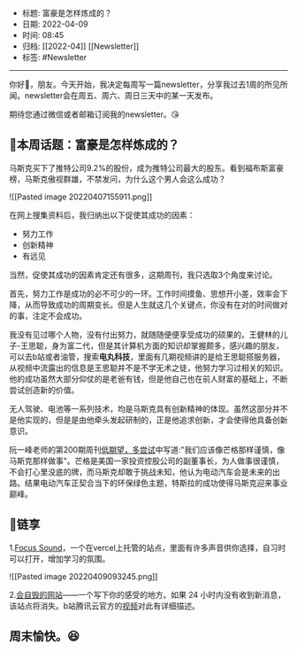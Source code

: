 - 标题: 富豪是怎样炼成的？
- 日期: 2022-04-09
- 时间: 08:45
- 归档: [[2022-04]] [[Newsletter]]
- 标签: #Newsletter
___

你好👋，朋友。今天开始，我决定每周写一篇newsletter，分享我过去1周的所见所闻。newsletter会在周五、周六、周日三天中的某一天发布。

期待您通过微信或者邮箱订阅我的newsletter。😘

## 📝本周话题：富豪是怎样炼成的？

马斯克买下了推特公司9.2%的股份，成为推特公司最大的股东。看到福布斯富豪榜，马斯克傲视群雄，不禁发问，为什么这个男人会这么成功？

![[Pasted image 20220407155911.png]]

在网上搜集资料后，我归纳出以下促使其成功的因素：

+ 努力工作
+ 创新精神
+ 有远见

当然，促使其成功的因素肯定还有很多，这期周刊，我只选取3个角度来讨论。

首先，努力工作是成功的必不可少的一环。工作时间摸鱼、思想开小差，效率会下降，从而导致成功的周期变长。但是人生就这几个关键点，你没有在对的时间做对的事，注定不会成功。

我没有见过哪个人物，没有付出努力，就随随便便享受成功的硕果的。王健林的儿子-王思聪，身为富二代，但是其计算机方面的知识却掌握颇多，感兴趣的朋友，可以去b站或者油管，搜索**电丸科技**，里面有几期视频讲的是给王思聪搭服务器，从视频中流露出的信息是王思聪并不是不学无术之徒，他努力学习过相关的知识。他的成功虽然大部分仰仗的是老爸有钱，但是他自己也在前人财富的基础上，不断尝试创造新的价值。

无人驾驶、电池等一系列技术，均是马斯克具有创新精神的体现。虽然这部分并不是他实现的，但是是由他牵头发起研制的，正是他追求创新，才会使得他具备创新意识。

阮一峰老师的第200期周刊[低期望，多尝试](https://www.ruanyifeng.com/blog/2022/03/weekly-issue-200.html)中写道:"我们应该像芒格那样谨慎，像马斯克那样做事"。芒格是美国一家投资控股公司的副董事长，为人做事很谨慎，不会打心里没底的牌，而马斯克却敢于挑战未知，他认为电动汽车会是未来的出路。结果电动汽车正契合当下的环保绿色主题，特斯拉的成功使得马斯克迎来事业巅峰。

## 🎇链享

1.[Focus Sound](https://focus-sounds.vercel.app/)，一个在vercel上托管的站点，里面有许多声音供你选择，自习时可以打开，增加学习的氛围。

![[Pasted image 20220409093245.png]]

2.[会自毁的网站](https://www.thiswebsitewillselfdestruct.com/)——一个写下你的感受的地方。如果 24 小时内没有收到新消息，该站点将消失。b站腾讯云官方的[视频](https://www.bilibili.com/video/BV1J3411J7Ym?share_source=copy_web)对此有详细描述。

## 周末愉快。😆

